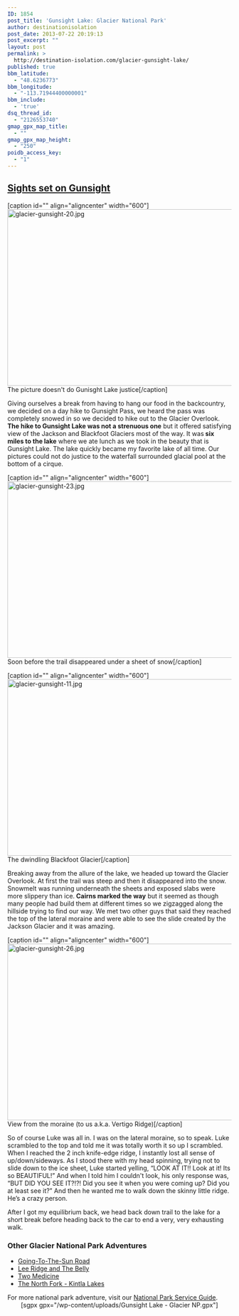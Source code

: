 ```yaml
---
ID: 1854
post_title: 'Gunsight Lake: Glacier National Park'
author: destinationisolation
post_date: 2013-07-22 20:19:13
post_excerpt: ""
layout: post
permalink: >
  http://destination-isolation.com/glacier-gunsight-lake/
published: true
bbm_latitude:
  - "48.6236773"
bbm_longitude:
  - "-113.71944400000001"
bbm_include:
  - 'true'
dsq_thread_id:
  - "2126553740"
gmap_gpx_map_title:
  - ""
gmap_gpx_map_height:
  - "250"
poidb_access_key:
  - "1"
---
```

<h2 style="text-align: left;"><span style="text-decoration: underline;">Sights set on Gunsight</span></h2>
[caption id="" align="aligncenter" width="600"]<img class="ngg-singlepic ngg-none " src="http://destination-isolation.com/wp-content/gallery/glacier-gunsight-lake/glacier-gunsight-20.jpg" alt="glacier-gunsight-20.jpg" width="600" height="397" /> The picture doesn't do Gunisght Lake justice[/caption]
<p style="text-align: left;">Giving ourselves a break from having to hang our food in the backcountry, we decided on a day hike to Gunsight Pass, we heard the pass was completely snowed in so we decided to hike out to the Glacier Overlook. <strong>The hike to Gunsight Lake was not a strenuous one</strong> but it offered satisfying view of the Jackson and Blackfoot Glaciers most of the way. It was<strong> six miles to the lake</strong> where we ate lunch as we took in the beauty that is Gunsight Lake. The lake quickly became my favorite lake of all time. Our pictures could not do justice to the waterfall surrounded glacial pool at the bottom of a cirque.</p>
<p style="text-align: left;"><!--more--></p>


[caption id="" align="aligncenter" width="600"]<img class="ngg-singlepic ngg-none " src="http://destination-isolation.com/wp-content/gallery/glacier-gunsight-lake/glacier-gunsight-23.jpg" alt="glacier-gunsight-23.jpg" width="600" height="397" /> Soon before the trail disappeared under a sheet of snow[/caption]

[caption id="" align="aligncenter" width="600"]<img class="ngg-singlepic ngg-none " src="http://destination-isolation.com/wp-content/gallery/glacier-gunsight-lake/glacier-gunsight-11.jpg" alt="glacier-gunsight-11.jpg" width="600" height="397" /> The dwindling Blackfoot Glacier[/caption]
<p style="text-align: left;">Breaking away from the allure of the lake, we headed up toward the Glacier Overlook. At first the trail was steep and then it disappeared into the snow. Snowmelt was running underneath the sheets and exposed slabs were more slippery than ice.<strong> Cairns marked the way</strong> but it seemed as though many people had build them at different times so we zigzagged along the hillside trying to find our way. We met two other guys that said they reached the top of the lateral moraine and were able to see the slide created by the Jackson Glacier and it was amazing.</p>


[caption id="" align="aligncenter" width="600"]<img class="ngg-singlepic ngg-none " src="http://destination-isolation.com/wp-content/gallery/glacier-gunsight-lake/glacier-gunsight-26.jpg" alt="glacier-gunsight-26.jpg" width="600" height="397" /> View from the moraine (to us a.k.a. Vertigo Ridge)[/caption]
<p style="text-align: left;">So of course Luke was all in. I was on the lateral moraine, so to speak. Luke scrambled to the top and told me it was totally worth it so up I scrambled. When I reached the 2 inch knife-edge ridge, I instantly lost all sense of up/down/sideways. As I stood there with my head spinning, trying not to slide down to the ice sheet, Luke started yelling, “LOOK AT IT!! Look at it! Its so BEAUTIFUL!” And when I told him I couldn't look, his only response was, “BUT DID YOU SEE IT?!?! Did you see it when you were coming up? Did you at least see it?” And then he wanted me to walk down the skinny little ridge. He’s a crazy person.</p>
<p style="text-align: left;">After I got my equilibrium back, we head back down trail to the lake for a short break before heading back to the car to end a very, very exhausting walk.</p>

<h3 style="text-align: left;"><strong>Other Glacier National Park Adventures</strong></h3>
<ul>
	<li><a title="Going-To-The-Sun: Glacier National Park" href="http://destination-isolation.com/glacier-going-to-the-sun/">Going-To-The-Sun Road</a></li>
	<li><a title="Lee Ridge and The Belly: Glacier National Park" href="http://destination-isolation.com/glacier-lee-ridge-and-the-belly/">Lee Ridge and The Belly</a></li>
	<li><a title="Two Medicine: Glacier National Park" href="http://destination-isolation.com/glacier-two-medicine/">Two Medicine</a></li>
	<li><a title="North Fork of the Flathead River: Glacier National Park" href="http://destination-isolation.com/glacier-north-fork-of-the-flathead-river/">The North Fork - Kintla Lakes</a></li>
</ul>
For more national park adventure, visit our <a title="National Park Service" href="http://destination-isolation.com/regional-guides/national-park-service/">National Park Service Guide</a>.
<div align="center">[sgpx gpx="/wp-content/uploads/Gunsight Lake - Glacier NP.gpx"]</div>
<p style="text-align: left;"><img class="ngg_displayed_gallery mceItem" src="http://destination-isolation.com/nextgen-attach_to_post/preview/id--3353" alt="" /></p>